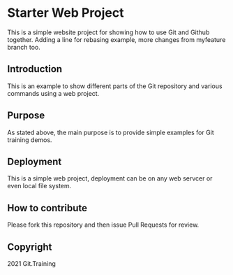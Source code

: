 # Starter Web Project

This is a simple website project for
showing how to use Git and Github together.
Adding a line for rebasing example, more
changes from myfeature branch too.

## Introduction

This is an example to show different parts 
of the Git repository and various commands
using a web project.

## Purpose

As stated above, the main purpose is to
provide simple examples for Git training
demos.

## Deployment

This is a simple web project, deployment
can be on any web servcer or even local
file system.

## How to contribute

Please fork this repository and then issue
Pull Requests for review.

## Copyright

2021 Git.Training